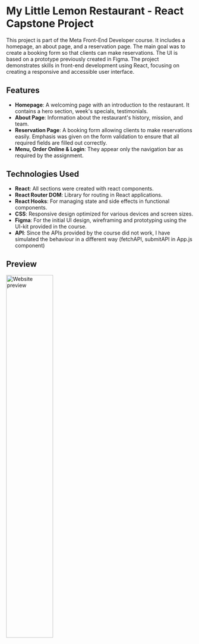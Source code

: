 # My Little Lemon Restaurant - React Capstone Project

This project is part of the Meta Front-End Developer course. It includes a homepage, an about page, and a reservation page. The main goal was to create a booking form so that clients can make reservations. The UI is based on a prototype previously created in Figma. The project demonstrates skills in front-end development using React, focusing on creating a responsive and accessible user interface.

## Features

- **Homepage**: A welcoming page with an introduction to the restaurant. It contains a hero section, week's specials, testimonials. 
- **About Page**: Information about the restaurant's history, mission, and team.
- **Reservation Page**: A booking form allowing clients to make reservations easily. Emphasis was given on the form validation to ensure that all required fields are filled out correctly.
- **Menu, Order Online & Login**: They appear only the navigation bar as required by the assignment.


## Technologies Used

- **React**: All sections were created with react components.
- **React Router DOM**: Library for routing in React applications.
- **React Hooks**: For managing state and side effects in functional components.
- **CSS**: Responsive design optimized for various devices and screen sizes.
- **Figma**: For the initial UI design, wireframing and prototyping using the UI-kit provided in the course.
- **API**: Since the APIs provided by the course did not work, I have simulated the behaviour in a different way (fetchAPI, submitAPI in App.js component) 

## Preview

<img src="https://github.com/myrtotzelisi/Meta-Frontend-capstone-project/blob/main/WebsitePreview-little-lemon.gif" alt="Website preview" width=50% />
